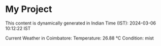 # My Project

This content is dynamically generated in Indian Time (IST): 2024-03-06 10:12:22 IST


Current Weather in Coimbatore:
Temperature: 26.88 °C
Condition: mist
